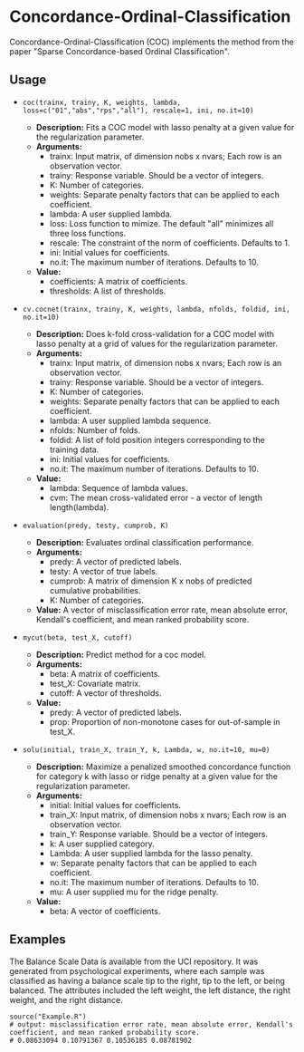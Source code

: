 # Concordance-Ordinal-Classification
Concordance-Ordinal-Classification (COC) implements the method from the paper "Sparse Concordance-based Ordinal Classification".

## Usage

- `coc(trainx, trainy, K, weights, lambda, loss=c("01","abs","rps","all"), rescale=1, ini, no.it=10)`
  - **Description:** Fits a COC model with lasso penalty at a given value for the regularization parameter.
  - **Arguments:**
    - trainx: Input matrix, of dimension nobs x nvars; Each row is an observation vector.
    - trainy: Response variable. Should be a vector of integers.
    - K: Number of categories.
    - weights: Separate penalty factors that can be applied to each coefficient.
    - lambda: A user supplied lambda.
    - loss: Loss function to mimize. The default "all" minimizes all three loss functions.
    - rescale: The constraint of the norm of coefficients. Defaults to 1.
    - ini: 	Initial values for coefficients.
    - no.it: The maximum number of iterations. Defaults to 10.
  - **Value:**
    - coefficients: A matrix of coefficients.
    - thresholds: A list of thresholds.

- `cv.cocnet(trainx, trainy, K, weights, lambda, nfolds, foldid, ini, no.it=10)`
  - **Description:** Does k-fold cross-validation for a COC model with lasso penalty at a grid of values for the regularization parameter.
  - **Arguments:**
    - trainx: Input matrix, of dimension nobs x nvars; Each row is an observation vector.
    - trainy: Response variable. Should be a vector of integers.
    - K: Number of categories.
    - weights: Separate penalty factors that can be applied to each coefficient.
    - lambda: A user supplied lambda sequence.
    - nfolds: Number of folds.
    - foldid: A list of fold position integers corresponding to the training data.
    - ini: 	Initial values for coefficients.
    - no.it: The maximum number of iterations. Defaults to 10.
  - **Value:**
    - lambda: Sequence of lambda values.
    - cvm: The mean cross-validated error - a vector of length length(lambda).

- `evaluation(predy, testy, cumprob, K)`
  - **Description:** Evaluates ordinal classification performance.
  - **Arguments:**
    - predy: A vector of predicted labels.
    - testy: A vector of true labels.
    - cumprob: A matrix of dimension K x nobs of predicted cumulative probabilities.
    - K: Number of categories.
  - **Value:** A vector of misclassification error rate, mean absolute error, Kendall's coefficient, and mean ranked probability score.

- `mycut(beta, test_X, cutoff)`
  - **Description:** Predict method for a coc model.
  - **Arguments:**
    - beta: A matrix of coefficients.
    - test_X: Covariate matrix.
    - cutoff: A vector of thresholds.
  - **Value:**
    - predy: A vector of predicted labels.
    - prop: Proportion of non-monotone cases for out-of-sample in test_X.

- `solu(initial, train_X, train_Y, k, Lambda, w, no.it=10, mu=0)`
  - **Description:** Maximize a penalized smoothed concordance function for category k with lasso or ridge penalty at a given value for the regularization parameter.
  - **Arguments:**
    - initial: 	Initial values for coefficients.
    - train_X: Input matrix, of dimension nobs x nvars; Each row is an observation vector.
    - train_Y: Response variable. Should be a vector of integers.
    - k: A user supplied category.
    - Lambda: A user supplied lambda for the lasso penalty.
    - w: Separate penalty factors that can be applied to each coefficient.    
    - no.it: The maximum number of iterations. Defaults to 10.
    - mu: A user supplied mu for the ridge penalty.
  - **Value:**
    - beta: A vector of coefficients.
 
## Examples
 
The Balance Scale Data is available from the UCI repository. It was generated from psychological experiments, where each sample was classified as having a balance scale tip to the right, tip to the left, or being balanced. The attributes included the left weight, the left distance, the right weight, and the right distance.

```
source("Example.R")
# output: misclassification error rate, mean absolute error, Kendall's coefficient, and mean ranked probability score.
# 0.08633094 0.10791367 0.10536185 0.08781902
```


